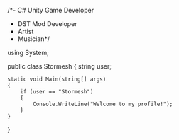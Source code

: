/*- C# Unity Game Developer
- DST Mod Developer
- Artist
- Musician*/

using System;

public class Stormesh
{
	string user;
	
	static void Main(string[] args)
	{
		if (user == "Stormesh")
		{
			Console.WriteLine("Welcome to my profile!");
		}
	}
}
